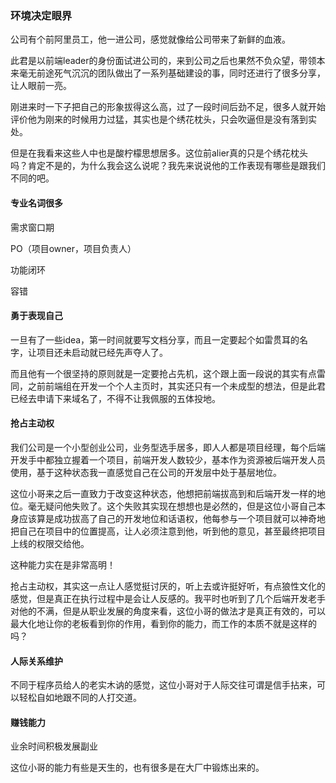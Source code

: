### 环境决定眼界

公司有个前阿里员工，他一进公司，感觉就像给公司带来了新鲜的血液。

此君是以前端leader的身份面试进公司的，来到公司之后也果然不负众望，带领本来毫无前途死气沉沉的团队做出了一系列基础建设的事，同时还进行了很多分享，让人眼前一亮。

刚进来时一下子把自己的形象拔得这么高，过了一段时间后劲不足，很多人就开始评价他为刚来的时候用力过猛，其实也是个绣花枕头，只会吹逼但是没有落到实处。

但是在我看来这些人中也是酸柠檬思想居多。这位前alier真的只是个绣花枕头吗？肯定不是的，为什么我会这么说呢？我先来说说他的工作表现有哪些是跟我们不同的吧。



#### 专业名词很多

需求窗口期

PO（项目owner，项目负责人）

功能闭环

容错



#### 勇于表现自己

一旦有了一些idea，第一时间就要写文档分享，而且一定要起个如雷贯耳的名字，让项目还未启动就已经先声夺人了。

而且他有一个很坚持的原则就是一定要抢占先机，这个跟上面一段说的其实有点雷同，之前前端组在开发一个个人主页时，其实还只有一个未成型的想法，但是此君已经去申请下来域名了，不得不让我佩服的五体投地。



#### 抢占主动权

我们公司是一个小型创业公司，业务型选手居多，即人人都是项目经理，每个后端开发手中都独立握着一个项目，前端开发人数较少，基本作为资源被后端开发人员使用，基于这种状态我一直感觉自己在公司的开发层中处于基层地位。

这位小哥来之后一直致力于改变这种状态，他想把前端拔高到和后端开发一样的地位。毫无疑问他失败了。这个失败其实现在想想也是必然的，但是这位小哥自己本身应该算是成功拔高了自己的开发地位和话语权，他每参与一个项目就可以神奇地把自己在项目中的位置提高，让人必须注意到他，听到他的意见，甚至最终把项目上线的权限交给他。

这种能力实在是非常高明！

抢占主动权，其实这一点让人感觉挺讨厌的，听上去或许挺好听，有点狼性文化的感觉，但是真正在执行过程中是会让人反感的。我平时也听到了几个后端开发老手对他的不满，但是从职业发展的角度来看，这位小哥的做法才是真正有效的，可以最大化地让你的老板看到你的作用，看到你的能力，而工作的本质不就是这样的吗？



#### 人际关系维护

不同于程序员给人的老实木讷的感觉，这位小哥对于人际交往可谓是信手拈来，可以轻松自如地跟不同的人打交道。



#### 赚钱能力

业余时间积极发展副业



这位小哥的能力有些是天生的，也有很多是在大厂中锻炼出来的。











